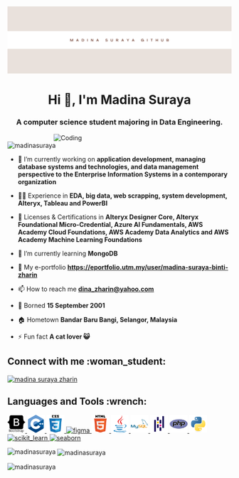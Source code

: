 ![MasterHead](https://github.com/madinasuraya/madinasuraya/blob/main/Earthy%20Minimalist%20Name%20LinkedIn%20Article%20Cover%20Image.png?raw=true)
<h1 align="center">Hi 👋, I'm Madina Suraya</h1>
<h3 align="center">A computer science student majoring in Data Engineering.</h3>

<img align="right" alt="Coding" width="400" src="https://gifdb.com/images/high/office-cat-typing-computer-l6urlu1jc1bvwo3i.gif">
<p align="left"> <img src="https://komarev.com/ghpvc/?username=madinasuraya&label=Profile%20views&color=0e75b6&style=flat" alt="madinasuraya" /> </p>

- 🔭 I’m currently working on **application development, managing database systems and technologies, and data management perspective to the Enterprise Information Systems in a contemporary organization**

- 👨‍💻 Experience in
  **EDA, big data, web scrapping, system development, Alteryx, Tableau and PowerBI**
  
- 🏅 Licenses & Certifications in **Alteryx Designer Core, Alteryx Foundational Micro-Credential, Azure AI Fundamentals, AWS Academy Cloud Foundations, AWS Academy Data Analytics and  AWS Academy Machine Learning Foundations**

- 🌱 I’m currently learning **MongoDB**

- 	:page_facing_up: My e-portfolio **https://eportfolio.utm.my/user/madina-suraya-binti-zharin**

- 📫 How to reach me **dina_zharin@yahoo.com**

- 	📅 Borned **15 September 2001**

- 	🏠 Hometown **Bandar Baru Bangi, Selangor, Malaysia**

- ⚡ Fun fact **A cat lover 😺**

<h2 align="left">Connect with me :woman_student:</h2>
<p align="left">
<a href="[https://linkedin.com/in/madina suraya zharin](https://www.linkedin.com/in/madina-suraya-zharin-b1177723a/)" target="blank"><img align="center" src="https://raw.githubusercontent.com/rahuldkjain/github-profile-readme-generator/master/src/images/icons/Social/linked-in-alt.svg" alt="madina suraya zharin" height="30" width="40" /></a>
</p>

<h2 align="left">Languages and Tools	:wrench:</h2>
<p align="left"> <a href="https://getbootstrap.com" target="_blank" rel="noreferrer"> <img src="https://raw.githubusercontent.com/devicons/devicon/master/icons/bootstrap/bootstrap-plain-wordmark.svg" alt="bootstrap" width="40" height="40"/> </a> <a href="https://www.w3schools.com/cpp/" target="_blank" rel="noreferrer"> <img src="https://raw.githubusercontent.com/devicons/devicon/master/icons/cplusplus/cplusplus-original.svg" alt="cplusplus" width="40" height="40"/> </a> <a href="https://www.w3schools.com/css/" target="_blank" rel="noreferrer"> <img src="https://raw.githubusercontent.com/devicons/devicon/master/icons/css3/css3-original-wordmark.svg" alt="css3" width="40" height="40"/> </a> <a href="https://www.figma.com/" target="_blank" rel="noreferrer"> <img src="https://www.vectorlogo.zone/logos/figma/figma-icon.svg" alt="figma" width="40" height="40"/> </a> <a href="https://www.w3.org/html/" target="_blank" rel="noreferrer"> <img src="https://raw.githubusercontent.com/devicons/devicon/master/icons/html5/html5-original-wordmark.svg" alt="html5" width="40" height="40"/> </a> <a href="https://www.java.com" target="_blank" rel="noreferrer"> <img src="https://raw.githubusercontent.com/devicons/devicon/master/icons/java/java-original.svg" alt="java" width="40" height="40"/> </a> <a href="https://www.mysql.com/" target="_blank" rel="noreferrer"> <img src="https://raw.githubusercontent.com/devicons/devicon/master/icons/mysql/mysql-original-wordmark.svg" alt="mysql" width="40" height="40"/> </a> <a href="https://pandas.pydata.org/" target="_blank" rel="noreferrer"> <img src="https://raw.githubusercontent.com/devicons/devicon/2ae2a900d2f041da66e950e4d48052658d850630/icons/pandas/pandas-original.svg" alt="pandas" width="40" height="40"/> </a> <a href="https://www.php.net" target="_blank" rel="noreferrer"> <img src="https://raw.githubusercontent.com/devicons/devicon/master/icons/php/php-original.svg" alt="php" width="40" height="40"/> </a> <a href="https://www.python.org" target="_blank" rel="noreferrer"> <img src="https://raw.githubusercontent.com/devicons/devicon/master/icons/python/python-original.svg" alt="python" width="40" height="40"/> </a> <a href="https://scikit-learn.org/" target="_blank" rel="noreferrer"> <img src="https://upload.wikimedia.org/wikipedia/commons/0/05/Scikit_learn_logo_small.svg" alt="scikit_learn" width="40" height="40"/> </a> <a href="https://seaborn.pydata.org/" target="_blank" rel="noreferrer"> <img src="https://seaborn.pydata.org/_images/logo-mark-lightbg.svg" alt="seaborn" width="40" height="40"/> </a> </p>

<p><img align="left" src="https://github-readme-stats.vercel.app/api/top-langs?username=madinasuraya&show_icons=true&locale=en&layout=compact" alt="madinasuraya" /></p>

<p>&nbsp;<img align="center" src="https://github-readme-stats.vercel.app/api?username=madinasuraya&show_icons=true&locale=en" alt="madinasuraya" /></p>

<p><img align="center" src="https://github-readme-streak-stats.herokuapp.com/?user=madinasuraya&" alt="madinasuraya" /></p>
